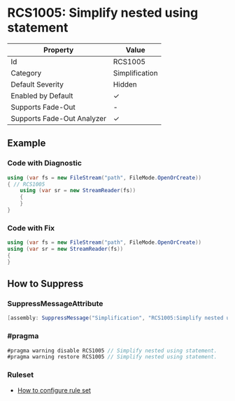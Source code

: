 # RCS1005: Simplify nested using statement

| Property                    | Value          |
| --------------------------- | -------------- |
| Id                          | RCS1005        |
| Category                    | Simplification |
| Default Severity            | Hidden         |
| Enabled by Default          | &#x2713;       |
| Supports Fade\-Out          | \-             |
| Supports Fade\-Out Analyzer | &#x2713;       |

## Example

### Code with Diagnostic

```csharp
using (var fs = new FileStream("path", FileMode.OpenOrCreate))
{ // RCS1005
    using (var sr = new StreamReader(fs))
    {
    }
}
```

### Code with Fix

```csharp
using (var fs = new FileStream("path", FileMode.OpenOrCreate))
using (var sr = new StreamReader(fs))
{
}
```

## How to Suppress

### SuppressMessageAttribute

```csharp
[assembly: SuppressMessage("Simplification", "RCS1005:Simplify nested using statement.", Justification = "<Pending>")]
```

### \#pragma

```csharp
#pragma warning disable RCS1005 // Simplify nested using statement.
#pragma warning restore RCS1005 // Simplify nested using statement.
```

### Ruleset

* [How to configure rule set](../HowToConfigureAnalyzers.md)
